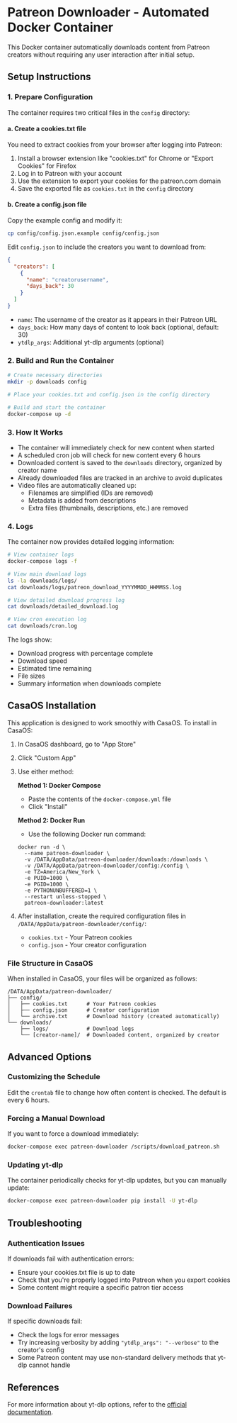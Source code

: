 # Patreon Downloader - Automated Docker Container

This Docker container automatically downloads content from Patreon creators without requiring any user interaction after initial setup.

## Setup Instructions

### 1. Prepare Configuration

The container requires two critical files in the `config` directory:

#### a. Create a cookies.txt file

You need to extract cookies from your browser after logging into Patreon:

1. Install a browser extension like "cookies.txt" for Chrome or "Export Cookies" for Firefox
2. Log in to Patreon with your account
3. Use the extension to export your cookies for the patreon.com domain
4. Save the exported file as `cookies.txt` in the `config` directory

#### b. Create a config.json file

Copy the example config and modify it:

```bash
cp config/config.json.example config/config.json
```

Edit `config.json` to include the creators you want to download from:

```json
{
  "creators": [
    {
      "name": "creatorusername",
      "days_back": 30
    }
  ]
}
```

- `name`: The username of the creator as it appears in their Patreon URL
- `days_back`: How many days of content to look back (optional, default: 30)
- `ytdlp_args`: Additional yt-dlp arguments (optional)

### 2. Build and Run the Container

```bash
# Create necessary directories
mkdir -p downloads config

# Place your cookies.txt and config.json in the config directory

# Build and start the container
docker-compose up -d
```

### 3. How It Works

- The container will immediately check for new content when started
- A scheduled cron job will check for new content every 6 hours
- Downloaded content is saved to the `downloads` directory, organized by creator name
- Already downloaded files are tracked in an archive to avoid duplicates
- Video files are automatically cleaned up:
  - Filenames are simplified (IDs are removed)
  - Metadata is added from descriptions
  - Extra files (thumbnails, descriptions, etc.) are removed

### 4. Logs

The container now provides detailed logging information:

```bash
# View container logs
docker-compose logs -f

# View main download logs
ls -la downloads/logs/
cat downloads/logs/patreon_download_YYYYMMDD_HHMMSS.log

# View detailed download progress log
cat downloads/detailed_download.log

# View cron execution log
cat downloads/cron.log
```

The logs show:
- Download progress with percentage complete
- Download speed
- Estimated time remaining
- File sizes
- Summary information when downloads complete

## CasaOS Installation

This application is designed to work smoothly with CasaOS. To install in CasaOS:

1. In CasaOS dashboard, go to "App Store"
2. Click "Custom App"
3. Use either method:
   
   **Method 1: Docker Compose**
   - Paste the contents of the `docker-compose.yml` file
   - Click "Install"
   
   **Method 2: Docker Run**
   - Use the following Docker run command:
   ```
   docker run -d \
     --name patreon-downloader \
     -v /DATA/AppData/patreon-downloader/downloads:/downloads \
     -v /DATA/AppData/patreon-downloader/config:/config \
     -e TZ=America/New_York \
     -e PUID=1000 \
     -e PGID=1000 \
     -e PYTHONUNBUFFERED=1 \
     --restart unless-stopped \
     patreon-downloader:latest
   ```

4. After installation, create the required configuration files in `/DATA/AppData/patreon-downloader/config/`:
   - `cookies.txt` - Your Patreon cookies
   - `config.json` - Your creator configuration

### File Structure in CasaOS

When installed in CasaOS, your files will be organized as follows:

```
/DATA/AppData/patreon-downloader/
├── config/
│   ├── cookies.txt      # Your Patreon cookies
│   ├── config.json      # Creator configuration
│   └── archive.txt      # Download history (created automatically)
└── downloads/
    ├── logs/            # Download logs
    └── [creator-name]/  # Downloaded content, organized by creator
```

## Advanced Options

### Customizing the Schedule

Edit the `crontab` file to change how often content is checked. The default is every 6 hours.

### Forcing a Manual Download

If you want to force a download immediately:

```bash
docker-compose exec patreon-downloader /scripts/download_patreon.sh
```

### Updating yt-dlp

The container periodically checks for yt-dlp updates, but you can manually update:

```bash
docker-compose exec patreon-downloader pip install -U yt-dlp
```

## Troubleshooting

### Authentication Issues

If downloads fail with authentication errors:
- Ensure your cookies.txt file is up to date
- Check that you're properly logged into Patreon when you export cookies
- Some content might require a specific patron tier access

### Download Failures

If specific downloads fail:
- Check the logs for error messages
- Try increasing verbosity by adding `"ytdlp_args": "--verbose"` to the creator's config
- Some Patreon content may use non-standard delivery methods that yt-dlp cannot handle

## References

For more information about yt-dlp options, refer to the [official documentation](https://github.com/yt-dlp/yt-dlp#readme).

